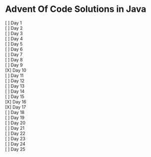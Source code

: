 # Advent Of Code Solutions in Java
[ ] Day 1  
[ ] Day 2  
[ ] Day 3  
[ ] Day 4  
[ ] Day 5  
[ ] Day 6  
[ ] Day 7  
[ ] Day 8  
[ ] Day 9  
[X] Day 10  
[ ] Day 11  
[ ] Day 12  
[ ] Day 13  
[ ] Day 14  
[ ] Day 15  
[X] Day 16  
[X] Day 17  
[ ] Day 18  
[ ] Day 19  
[ ] Day 20  
[ ] Day 21  
[ ] Day 22  
[ ] Day 23  
[ ] Day 24  
[ ] Day 25  
